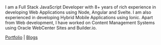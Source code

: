 I am a Full Stack JavaScript Developer with 8+ years of rich experience in developing Web Applications using Node, Angular and Svelte. I am also experienced in developing Hybrid Mobile Applications using Ionic. Apart from Web development, I have worked on Content Management Systems using Oracle WebCenter Sites and Builder.io.

[Portfolio](https://aakashgoplani.in) | [Blogs](https://blog.aakashgoplani.in/)
